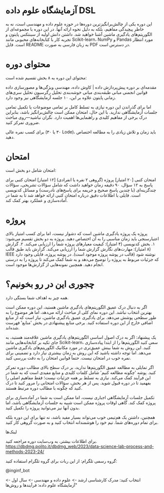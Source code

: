 # آزمایشگاه علوم داده DSL

این دوره یکی از چالش‌برانگیزترین دوره‌ها در حوزه علوم داده و مهندسی است، نه به خاطر پیچیدگی مفاهیم، بلکه به دلیل نحوه ارائه آنها.
در این دوره با مجموعه‌ای از الگوریتم‌های یادگیری ماشین آشنا خواهید شد. داشتن دانش اولیه از سینتکس پایتون و تجربه کار با کتابخانه‌های محبوبی مانند Scikit-learn، NumPy و Pandas مورد انتظار است.
فایل README به زبان فارسی به صورت PDF در دسترس است.

# محتوای دوره

محتوای این دوره به ۸ بخش تقسیم شده است:

مقدمه‌ای بر دوره
پیش‌پردازش داده | کاوش داده، مهندسی ویژگی‌ها و مصورسازی داده
قوانین انجمنی
مبانی طبقه‌بندی
مبانی خوشه‌بندی
تحلیل رگرسیون
تحلیل سری‌های زمانی
پایتون
علاوه بر این، ۱۰ جلسه آزمایشگاهی نیز وجود دارد.

اما
برای گذراندن این دوره نیازی به تسلط کامل بر تمامی موضوعات یا تکمیل تمامی جلسات آزمایشگاهی ندارید. با این حال، امتحان ممکن است چالش‌برانگیز باشد، بنابراین درک برخی از مفاهیم کلیدی و راهنمایی‌ها اهمیت دارد. نگران نباشید—روی مباحث ضروری تمرکز کنید.

برای کسب نمره عالی (۳۰ یا ۳۰ Lode)، باید زمان و تلاش زیادی را به مطالعه اختصاص دهید.

# امتحان

امتحان شامل دو بخش است:

امتحان کتبی [۲۰ امتیاز]
پروژه (گروهی ۲ نفره یا انفرادی) [۱۲ امتیاز]
امتحان کتبی
برای پاسخ به ۱۲ سؤال، ۹۰ دقیقه زمان خواهید داشت که شامل سؤالات تشریحی، سؤالات چندگزینه‌ای (با چندین پاسخ صحیح و جریمه برای پاسخ‌های نادرست) و مسائل کدنویسی است.
فایلی با اطلاعات دقیق درباره امتحان کتبی ارائه خواهد شد تا به شما در آماده‌سازی و عملکرد بهتر کمک کند.

# پروژه
پروژه یک پروژه یادگیری ماشین است که دشوار نیست، اما برای کسب امتیاز بالای اعتبارسنجی باید زمان مناسبی را به آن اختصاص دهید. پروژه به دو بخش تقسیم می‌شود:
۱. بخش کدنویسی (۴ امتیاز): کیفیت معیارهای پروژه شما را ارزیابی می‌کند.
۲. گزارش (۸ امتیاز): مهارت‌های نگارش گزارش شما را ارزیابی می‌کند. گزارش باید طبق قالب IEEE نوشته شود (قالب در پوشه پروژه موجود است).
در پوشه پروژه، فایلی وجود دارد که جزئیات مربوط به پروژه را توضیح می‌دهد و به شما کمک می‌کند تا پروژه را به درستی انجام دهید. همچنین نمونه‌هایی از گزارش‌ها موجود است.

# چجوری این در رو بخونیم؟

همه چیز به اهداف شما بستگی دارد.

اگر به دنبال درک عمیق الگوریتم‌های یادگیری ماشین هستید، این دوره ممکن است بهترین انتخاب نباشد. این دوره نمای کلی از مباحث ارائه می‌دهد، اما هر موضوع را به طور سطحی پوشش می‌دهد. برای یادگیری عمیق یادگیری ماشین، نیاز است که از منابع اضافی خارج از این دوره استفاده کنید. برخی منابع پیشنهادی در بخش 'منابع' فهرست شده‌اند.

یک پیشنهاد: اگر به درک اصول اساسی الگوریتم‌های یادگیری ماشین علاقه‌مند هستید، به جای تکیه بر کتابخانه‌هایی مانند Scikit-learn، سعی کنید الگوریتم‌ها را از ابتدا پیاده‌سازی کنید. این روش به شما بینش عمیق‌تری در مورد مکانیک الگوریتم‌های یادگیری ماشین می‌دهد. اما توجه داشته باشید که این روش به زمان بیشتری نیاز دارد و تضمینی برای نمره خوب در امتحان نیست. حتماً قوانین امتحان را به دقت بررسی کنید.

اگر تمایلی به مطالعه عمیق الگوریتم‌ها ندارید، بر درک سطح بالای مطالب دوره تمرکز کنید. پوشه 'چگونه مطالعه کنیم' شامل کلمات کلیدی و منابع مفیدی است که به شما در این فرآیند کمک می‌کند. نیازی به تسلط بر همه جزئیات نیست؛ فقط مفاهیم اصلی را بفهمید تا در دوره قبول شوید. پس از هر بخش، سؤالات امتحانی را مرور کنید تا درک کنید که چگونه با مطالب دوره مرتبط هستند.

تکمیل جلسات آزمایشگاهی اجباری نیست، اما ممکن است به شما در آماده‌سازی برای پروژه کمک کند. گاهی اوقات پروژه ممکن است شبیه به جلسات آزمایشگاهی باشد، اما بدون آنها نیز می‌توانید پروژه را تکمیل کنید.

همچنین، داشتن یک هم‌تیمی خوب می‌تواند بسیار مفید باشد، نه تنها برای این دوره بلکه برای تمام دوره‌های شما. تیم خود را هوشمندانه انتخاب کنید و به صورت گروهی کار کنید.

لینک‌ها

برای اطلاعات بیشتر، به وب‌سایت دوره مراجعه کنید.  
https://dbdmg.polito.it/dbdmg_web/2023/data-science-lab-process-and-methods-2023-24/

گروه رسمی تلگرام:
از این ربات برای گروه تلگرام استفاده کنید:

@inginf_bot

انتخاب کنید: مدرک کارشناسی ارشد -> علوم داده و مهندسی -> سال اول -> آزمایشگاه علوم داده: فرآیندها و روش‌ها"
